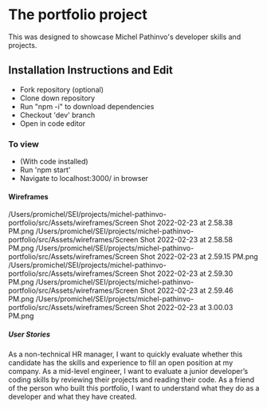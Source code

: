 # The portfolio project 
This was designed to showcase Michel Pathinvo's developer skills and projects. 


## Installation Instructions and Edit
- Fork repository (optional)
- Clone down repository
- Run "npm -i" to download dependencies
- Checkout 'dev' branch
- Open in code editor


### To view
- (With code installed)
- Run 'npm start'
- Navigate to localhost:3000/ in browser

#### Wireframes
/Users/promichel/SEI/projects/michel-pathinvo-portfolio/src/Assets/wireframes/Screen Shot 2022-02-23 at 2.58.38 PM.png
/Users/promichel/SEI/projects/michel-pathinvo-portfolio/src/Assets/wireframes/Screen Shot 2022-02-23 at 2.58.58 PM.png
/Users/promichel/SEI/projects/michel-pathinvo-portfolio/src/Assets/wireframes/Screen Shot 2022-02-23 at 2.59.15 PM.png
/Users/promichel/SEI/projects/michel-pathinvo-portfolio/src/Assets/wireframes/Screen Shot 2022-02-23 at 2.59.30 PM.png
/Users/promichel/SEI/projects/michel-pathinvo-portfolio/src/Assets/wireframes/Screen Shot 2022-02-23 at 2.59.46 PM.png
/Users/promichel/SEI/projects/michel-pathinvo-portfolio/src/Assets/wireframes/Screen Shot 2022-02-23 at 3.00.03 PM.png


##### User Stories
As a non-technical HR manager, I want to quickly evaluate whether this candidate has the skills and experience to fill an open position at my company.
As a mid-level engineer, I want to evaluate a junior developer’s coding skills by reviewing their projects and reading their code.
As a friend of the person who built this portfolio, I want to understand what they do as a developer and what they have created.
